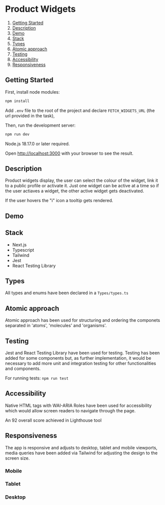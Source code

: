 # Product Widgets

1. [Getting Started](#getting-started)
2. [Description](#description)
3. [Demo](#demo)
4. [Stack](#stack)
5. [Types](#types)
6. [Atomic approach](#atomic-approach)
7. [Testing](#testing)
8. [Accessibility](#accessibility)
9. [Responsiveness](#responsiveness)

## Getting Started

First, install node modules:

```bash
npm install
```

Add `.env` file to the root of the project and declare `FETCH_WIDGETS_URL` (the url provided in the task), 

Then, run the development server:

```bash
npm run dev
```

Node.js 18.17.0 or later required.

Open [http://localhost:3000](http://localhost:3000) with your browser to see the result.

## Description

Product widgets display, the user can select the colour of the widget, link it to a public profile or activate it. Just one widget can be active at a time so if the user actiaves a widget, the other active widget gets deactivated.

If the user hovers the "i" icon a tooltip gets rendered.

## Demo

## Stack

<ul>
  <li>Next.js</li>
  <li>Typescript</li>
  <li>Tailwind</li>
  <li>Jest</li>
  <li>React Testing Library</li>
</ul>

## Types

All types and enums have been declared in a `Types/types.ts`

## Atomic approach

Atomic approach has been used for structuring and ordering the componets separated in 'atoms', 'molecules' and 'organisms'.

## Testing

Jest and React Testing Library have been used for testing. Testing has been added for some components but, as further implementation, it would be necessary to add more unit and integration testing for other functionalities and components.

For running tests: `npm run test`

## Accessibility

Native HTML tags with WAI-ARIA Roles have been used for accessibility which would allow screen readers to navigate through the page.

An 92 overall score achieved in Lighthouse tool

## Responsiveness

The app is responsive and adjusts to desktop, tablet and mobile viewports, media queries have been added via Tailwind for adjusting the design to the screen size.

### Mobile

### Tablet


### Desktop